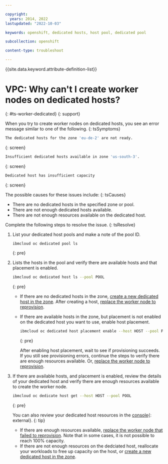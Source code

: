 ```yaml
---

copyright: 
  years: 2014, 2022
lastupdated: "2022-10-03"

keywords: openshift, dedicated hosts, host pool, dedicated pool

subcollection: openshift

content-type: troubleshoot

---
```


{{site.data.keyword.attribute-definition-list}}


# VPC: Why can't I create worker nodes on dedicated hosts?
{: #ts-worker-dedicated}
{: support}

When you try to create worker nodes on dedicated hosts, you see an error message similar to one of the following.
{: tsSymptoms}

```sh
The dedicated hosts for the zone 'eu-de-2' are not ready.
```
{: screen}

```sh
Insufficient dedicated hosts available in zone 'us-south-3'.
```
{: screen}

```sh
Dedicated host has insufficient capacity
```
{: screen}

The possible causes for these issues include:
{: tsCauses}

- There are no dedicated hosts in the specified zone or pool.
- There are not enough dedicated hosts available.
- There are not enough resources available on the dedicated host.

Complete the following steps to resolve the issue.
{: tsResolve}

1. List your dedicated host pools and make a note of the pool ID.
    ```sh
    ibmcloud oc dedicated pool ls
    ```
    {: pre}
    
1. Lists the hosts in the pool and verify there are available hosts and that placement is enabled.

    ```sh
    ibmcloud oc dedicated host ls --pool POOL
    ```
    {: pre}

    * If there are no dedicated hosts in the zone, [create a new dedicated host in the zone](/docs/containers?topic=containers-dedicated-hosts#setup-dedicated-host-cli). After creating a host, [replace the worker node to reprovision](/docs/containers?topic=containers-kubernetes-service-cli#cli_worker_replace).

    * If there are available hosts in the zone, but placement is not enabled on the dedicated host you want to use, enable host placement. 
        ```sh
        ibmcloud oc dedicated host placement enable --host HOST --pool POOL 
        ```
        {: pre}

        After enabling host placement, wait to see if provisioning succeeds. If you still see provisioning errors, continue the steps to verify there are enough resources available. Or, [replace the worker node to reprovision](/docs/containers?topic=containers-kubernetes-service-cli#cli_worker_replace).
    
1. If there are available hosts, and placement is enabled, review the details of your dedicated host and verify there are enough resources available to create the worker node.
    ```sh
    ibmcloud oc dedicate host get --host HOST --pool POOL
    ```
    {: pre}
    
    You can also review your dedicated host resources in the [console](https://cloud.ibm.com/kubernetes/dedicated-hosts){: external}.
    {: tip}
    
    * If there are enough resources available, [replace the worker node that failed to reprovision](/docs/containers?topic=containers-kubernetes-service-cli#cli_worker_replace). Note that in some cases, it is not possible to reach 100% capacity.
    * If there are not enough resources on the dedciated host, reallocate your workloads to free up capacity on the host, or [create a new dedicated host in the zone](/docs/containers?topic=containers-dedicated-hosts#setup-dedicated-host-cli). 



